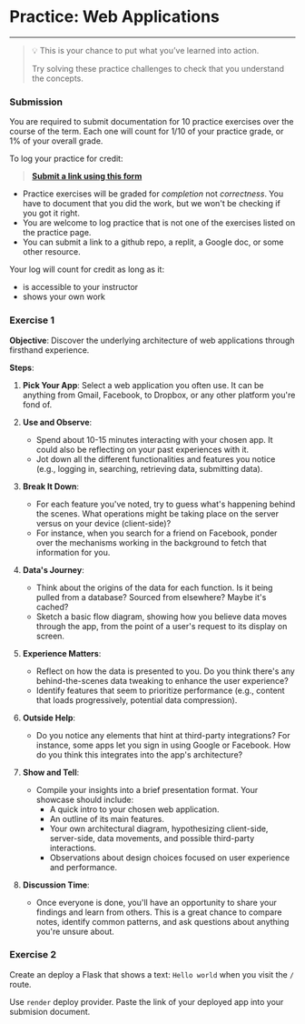 # Practice: Web Applications

---

> 💡 This is your chance to put what you’ve learned into action.
>
> Try solving these practice challenges to check that you understand the concepts.

### Submission

You are required to submit documentation for 10 practice exercises over the
course of the term. Each one will count for 1/10 of your practice grade, or 1%
of your overall grade.

To log your practice for credit:

> **[Submit a link using this form](https://forms.gle/z8GVWpkbPAtsu4b98)**

* Practice exercises will be graded for _completion_ not _correctness_. You have
to document that you did the work, but we won't be checking if you got it right.
* You are welcome to log practice that is not one of the exercises listed on the 
practice page.
* You can submit a link to a github repo, a replit, a Google doc, or some other 
resource.

Your log will count for credit as long as it:
- is accessible to your instructor
- shows your own work

### Exercise 1

**Objective**: Discover the underlying architecture of web applications through firsthand experience.

**Steps**:

1. **Pick Your App**: Select a web application you often use. It can be anything from Gmail, Facebook, to Dropbox, or any other platform you're fond of.

2. **Use and Observe**: 
   - Spend about 10-15 minutes interacting with your chosen app. It could also be reflecting on your past experiences with it.
   - Jot down all the different functionalities and features you notice (e.g., logging in, searching, retrieving data, submitting data).

3. **Break It Down**: 
   - For each feature you've noted, try to guess what's happening behind the scenes. What operations might be taking place on the server versus on your device (client-side)?
   - For instance, when you search for a friend on Facebook, ponder over the mechanisms working in the background to fetch that information for you.

4. **Data's Journey**:
   - Think about the origins of the data for each function. Is it being pulled from a database? Sourced from elsewhere? Maybe it's cached?
   - Sketch a basic flow diagram, showing how you believe data moves through the app, from the point of a user's request to its display on screen.

5. **Experience Matters**: 
   - Reflect on how the data is presented to you. Do you think there's any behind-the-scenes data tweaking to enhance the user experience?
   - Identify features that seem to prioritize performance (e.g., content that loads progressively, potential data compression).

6. **Outside Help**:
   - Do you notice any elements that hint at third-party integrations? For instance, some apps let you sign in using Google or Facebook. How do you think this integrates into the app's architecture?

7. **Show and Tell**:
   - Compile your insights into a brief presentation format. Your showcase should include:
     - A quick intro to your chosen web application.
     - An outline of its main features.
     - Your own architectural diagram, hypothesizing client-side, server-side, data movements, and possible third-party interactions.
     - Observations about design choices focused on user experience and performance.

8. **Discussion Time**:
   - Once everyone is done, you'll have an opportunity to share your findings and learn from others. This is a great chance to compare notes, identify common patterns, and ask questions about anything you're unsure about.


### Exercise 2
Create an deploy a Flask that shows a text: `Hello world` when you visit the `/` route.

Use `render` deploy provider. Paste the link of your deployed app into your submision document.